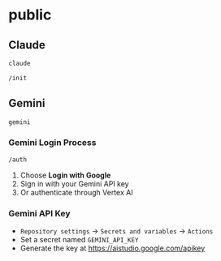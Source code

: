 # public

## Claude

```bash
claude
```

```bash
/init
```

## Gemini

```bash
gemini
```

### Gemini Login Process

```bash
/auth
```

1. Choose **Login with Google**
2. Sign in with your Gemini API key
3. Or authenticate through Vertex AI

### Gemini API Key

- `Repository settings` → `Secrets and variables` → `Actions`
- Set a secret named `GEMINI_API_KEY`
- Generate the key at <https://aistudio.google.com/apikey>
